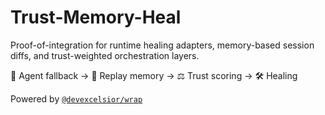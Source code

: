 # Trust-Memory-Heal

Proof-of-integration for runtime healing adapters, memory-based session diffs, and trust-weighted orchestration layers.

🧠 Agent fallback → 🧾 Replay memory → ⚖️ Trust scoring → 🛠 Healing

Powered by [`@devexcelsior/wrap`](https://www.npmjs.com/package/@devexcelsior/wrap)

